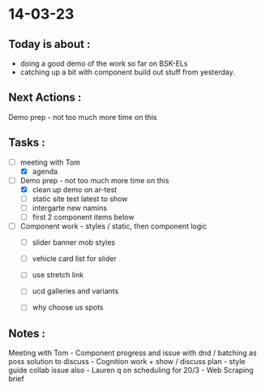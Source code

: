 # 14-03-23

## Today is about :
- doing a good demo of the work so far on BSK-ELs
- catching up a bit with component build out stuff from yesterday.

## Next Actions :
 Demo prep - not too much more time on this


## Tasks :
- [ ] meeting with Tom
  - [x] agenda

- [ ] Demo prep - not too much more time on this
  - [x] clean up demo on ar-test
  - [ ] static site test latest to show
  - [ ] intergarte new namins
  - [ ] first 2 component items below

- [ ] Component work - styles / static, then component logic
  - [ ] slider banner mob styles
  - [ ] vehicle card list for slider
  - [ ] use stretch link
  - [ ] ucd galleries and variants
  - [ ] why choose us spots


## Notes :
Meeting with Tom
    - Component progress and issue with dnd / batching as poss solution to discuss
    - Cognition work + show / discuss plan - style guide collab issue also
    - Lauren q on scheduling for 20/3
    - Web Scraping brief
